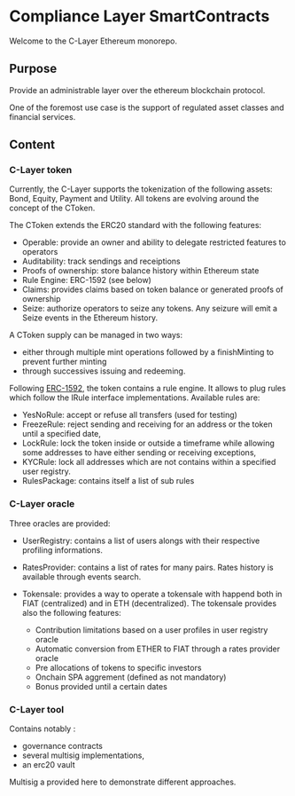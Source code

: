 # Compliance Layer SmartContracts

Welcome to the C-Layer Ethereum monorepo.

## Purpose

Provide an administrable layer over the ethereum blockchain protocol.

One of the foremost use case is the support of regulated asset classes and financial services.

## Content

### C-Layer token

Currently, the C-Layer supports the tokenization of the following assets: Bond, Equity, Payment and Utility.
All tokens are evolving around the concept of the CToken.

The CToken extends the ERC20 standard with the following features:
  - Operable: provide an owner and ability to delegate restricted features to operators
  - Auditability: track sendings and receiptions
  - Proofs of ownership: store balance history within Ethereum state
  - Rule Engine: ERC-1592 (see below)
  - Claims: provides claims based on token balance or generated proofs of ownership
  - Seize: authorize operators to seize any tokens. Any seizure will emit a Seize events in the Ethereum history.

A CToken supply can be managed in two ways:
  - either through multiple mint operations followed by a finishMinting to prevent further minting
  - through successives issuing and redeeming.

Following [ERC-1592](https://github.com/ethereum/EIPs/blob/master/EIPS/eip-1592.md), the token contains a rule engine.
It allows to plug rules which follow the IRule interface implementations.
Available rules are:
  - YesNoRule: accept or refuse all transfers (used for testing)
  - FreezeRule: reject sending and receiving for an address or the token until a specified date,
  - LockRule: lock the token inside or outside a timeframe while allowing some addresses to have either sending or receiving exceptions,
  - KYCRule: lock all addresses which are not contains within a specified user registry.
  - RulesPackage: contains itself a list of sub rules

### C-Layer oracle

Three oracles are provided:
  - UserRegistry: contains a list of users alongs with their respective profiling informations.

  - RatesProvider: contains a list of rates for many pairs. Rates history is available through events search.

  - Tokensale: provides a way to operate a tokensale with happend both in FIAT (centralized) and in ETH (decentralized).
    The tokensale provides also the following features:
      - Contribution limitations based on a user profiles in user registry oracle
      - Automatic conversion from ETHER to FIAT through a rates provider oracle
      - Pre allocations of tokens to specific investors
      - Onchain SPA aggrement (defined as not mandatory)
      - Bonus provided until a certain dates

### C-Layer tool

Contains notably :
  - governance contracts
  - several multisig implementations,
  - an erc20 vault

Multisig a provided here to demonstrate different approaches.

